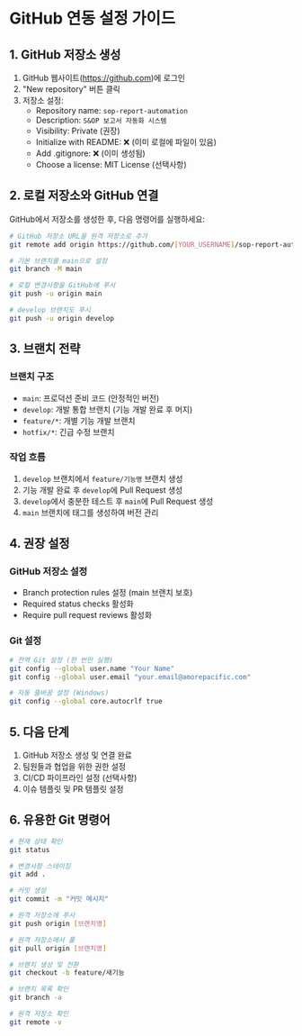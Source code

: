 # GitHub 연동 설정 가이드

## 1. GitHub 저장소 생성

1. GitHub 웹사이트(https://github.com)에 로그인
2. "New repository" 버튼 클릭
3. 저장소 설정:
   - Repository name: `sop-report-automation`
   - Description: `S&OP 보고서 자동화 시스템`
   - Visibility: Private (권장)
   - Initialize with README: ❌ (이미 로컬에 파일이 있음)
   - Add .gitignore: ❌ (이미 생성됨)
   - Choose a license: MIT License (선택사항)

## 2. 로컬 저장소와 GitHub 연결

GitHub에서 저장소를 생성한 후, 다음 명령어를 실행하세요:

```bash
# GitHub 저장소 URL을 원격 저장소로 추가
git remote add origin https://github.com/[YOUR_USERNAME]/sop-report-automation.git

# 기본 브랜치를 main으로 설정
git branch -M main

# 로컬 변경사항을 GitHub에 푸시
git push -u origin main

# develop 브랜치도 푸시
git push -u origin develop
```

## 3. 브랜치 전략

### 브랜치 구조
- `main`: 프로덕션 준비 코드 (안정적인 버전)
- `develop`: 개발 통합 브랜치 (기능 개발 완료 후 머지)
- `feature/*`: 개별 기능 개발 브랜치
- `hotfix/*`: 긴급 수정 브랜치

### 작업 흐름
1. `develop` 브랜치에서 `feature/기능명` 브랜치 생성
2. 기능 개발 완료 후 `develop`에 Pull Request 생성
3. `develop`에서 충분한 테스트 후 `main`에 Pull Request 생성
4. `main` 브랜치에 태그를 생성하여 버전 관리

## 4. 권장 설정

### GitHub 저장소 설정
- Branch protection rules 설정 (main 브랜치 보호)
- Required status checks 활성화
- Require pull request reviews 활성화

### Git 설정
```bash
# 전역 Git 설정 (한 번만 실행)
git config --global user.name "Your Name"
git config --global user.email "your.email@amorepacific.com"

# 자동 줄바꿈 설정 (Windows)
git config --global core.autocrlf true
```

## 5. 다음 단계

1. GitHub 저장소 생성 및 연결 완료
2. 팀원들과 협업을 위한 권한 설정
3. CI/CD 파이프라인 설정 (선택사항)
4. 이슈 템플릿 및 PR 템플릿 설정

## 6. 유용한 Git 명령어

```bash
# 현재 상태 확인
git status

# 변경사항 스테이징
git add .

# 커밋 생성
git commit -m "커밋 메시지"

# 원격 저장소에 푸시
git push origin [브랜치명]

# 원격 저장소에서 풀
git pull origin [브랜치명]

# 브랜치 생성 및 전환
git checkout -b feature/새기능

# 브랜치 목록 확인
git branch -a

# 원격 저장소 확인
git remote -v
```
